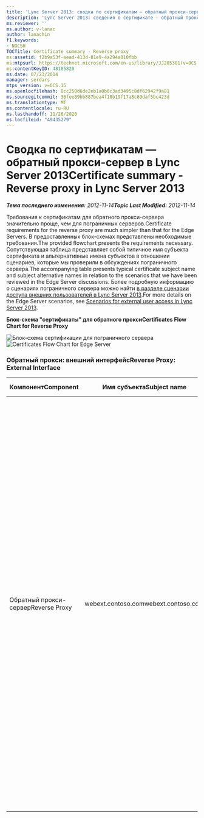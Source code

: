 ```yaml
---
title: 'Lync Server 2013: сводка по сертификатам — обратный прокси-сервер'
description: 'Lync Server 2013: сведения о сертификате — обратный прокси-сервер.'
ms.reviewer: ''
ms.author: v-lanac
author: lanachin
f1.keywords:
- NOCSH
TOCTitle: Certificate summary - Reverse proxy
ms:assetid: f2b9a53f-aead-413d-81e9-4a294a010fbb
ms:mtpsurl: https://technet.microsoft.com/en-us/library/JJ205381(v=OCS.15)
ms:contentKeyID: 48185820
ms.date: 07/23/2014
manager: serdars
mtps_version: v=OCS.15
ms.openlocfilehash: 0cc250d6de2eb1a0b6c3ad3495c8df62942f9a81
ms.sourcegitcommit: 36fee89bb887bea4f18b19f17a8c69daf5bc423d
ms.translationtype: MT
ms.contentlocale: ru-RU
ms.lasthandoff: 11/26/2020
ms.locfileid: "49435279"
---
```

# <a name="certificate-summary---reverse-proxy-in-lync-server-2013"></a><span data-ttu-id="35f39-103">Сводка по сертификатам — обратный прокси-сервер в Lync Server 2013</span><span class="sxs-lookup"><span data-stu-id="35f39-103">Certificate summary - Reverse proxy in Lync Server 2013</span></span>

<div data-xmlns="http://www.w3.org/1999/xhtml">

<div class="topic" data-xmlns="http://www.w3.org/1999/xhtml" data-msxsl="urn:schemas-microsoft-com:xslt" data-cs="https://msdn.microsoft.com/">

<div data-asp="https://msdn2.microsoft.com/asp">



</div>

<div id="mainSection">

<div id="mainBody"><span data-ttu-id="35f39-104">

<span> </span></span><span class="sxs-lookup"><span data-stu-id="35f39-104">

<span> </span></span></span>

<span data-ttu-id="35f39-105">_**Тема последнего изменения:** 2012-11-14_</span><span class="sxs-lookup"><span data-stu-id="35f39-105">_**Topic Last Modified:** 2012-11-14_</span></span>

<span data-ttu-id="35f39-106">Требования к сертификатам для обратного прокси-сервера значительно проще, чем для пограничных серверов.</span><span class="sxs-lookup"><span data-stu-id="35f39-106">Certificate requirements for the reverse proxy are much simpler than that for the Edge Servers.</span></span> <span data-ttu-id="35f39-107">В предоставленных блок-схемах представлены необходимые требования.</span><span class="sxs-lookup"><span data-stu-id="35f39-107">The provided flowchart presents the requirements necessary.</span></span> <span data-ttu-id="35f39-108">Сопутствующая таблица представляет собой типичное имя субъекта сертификата и альтернативные имена субъектов в отношении сценариев, которые мы проверили в обсуждениях пограничного сервера.</span><span class="sxs-lookup"><span data-stu-id="35f39-108">The accompanying table presents typical certificate subject name and subject alternative names in relation to the scenarios that we have been reviewed in the Edge Server discussions.</span></span> <span data-ttu-id="35f39-109">Более подробную информацию о сценариях пограничного сервера можно найти [в разделе сценарии доступа внешних пользователей в Lync Server 2013](lync-server-2013-scenarios-for-external-user-access.md).</span><span class="sxs-lookup"><span data-stu-id="35f39-109">For more details on the Edge Server scenarios, see [Scenarios for external user access in Lync Server 2013](lync-server-2013-scenarios-for-external-user-access.md).</span></span>

<span data-ttu-id="35f39-110">**Блок-схема "сертификаты" для обратного прокси**</span><span class="sxs-lookup"><span data-stu-id="35f39-110">**Certificates Flow Chart for Reverse Proxy**</span></span>

<span data-ttu-id="35f39-111">![Блок-схема сертификации для пограничного сервера](images/JJ205381.026045d7-1b4b-4651-b32f-2d43a7161198(OCS.15).jpg "Блок-схема сертификации для пограничного сервера")</span><span class="sxs-lookup"><span data-stu-id="35f39-111">![Certificates Flow Chart for Edge Server](images/JJ205381.026045d7-1b4b-4651-b32f-2d43a7161198(OCS.15).jpg "Certificates Flow Chart for Edge Server")</span></span>

### <a name="reverse-proxy-external-interface"></a><span data-ttu-id="35f39-112">Обратный прокси: внешний интерфейс</span><span class="sxs-lookup"><span data-stu-id="35f39-112">Reverse Proxy: External Interface</span></span>

<table>
<colgroup>
<col style="width: 25%" />
<col style="width: 25%" />
<col style="width: 25%" />
<col style="width: 25%" />
</colgroup>
<thead>
<tr class="header">
<th><span data-ttu-id="35f39-113">Компонент</span><span class="sxs-lookup"><span data-stu-id="35f39-113">Component</span></span></th>
<th><span data-ttu-id="35f39-114">Имя субъекта</span><span class="sxs-lookup"><span data-stu-id="35f39-114">Subject name</span></span></th>
<th><span data-ttu-id="35f39-115">Замещающий имя субъекта (SAN)/Order</span><span class="sxs-lookup"><span data-stu-id="35f39-115">Subject alternative name (SAN)/Order</span></span></th>
<th><span data-ttu-id="35f39-116">Комментарии</span><span class="sxs-lookup"><span data-stu-id="35f39-116">Comments</span></span></th>
</tr>
</thead>
<tbody>
<tr class="odd">
<td><p><span data-ttu-id="35f39-117">Обратный прокси-сервер</span><span class="sxs-lookup"><span data-stu-id="35f39-117">Reverse Proxy</span></span></p></td>
<td><p><span data-ttu-id="35f39-118">webext.contoso.com</span><span class="sxs-lookup"><span data-stu-id="35f39-118">webext.contoso.com</span></span></p></td>
<td><p><span data-ttu-id="35f39-119">webext.contoso.com</span><span class="sxs-lookup"><span data-stu-id="35f39-119">webext.contoso.com</span></span></p>
<p><span data-ttu-id="35f39-120">webdirext.contoso.com</span><span class="sxs-lookup"><span data-stu-id="35f39-120">webdirext.contoso.com</span></span></p>
<p><span data-ttu-id="35f39-121">dialin.contoso.com</span><span class="sxs-lookup"><span data-stu-id="35f39-121">dialin.contoso.com</span></span></p>
<p><span data-ttu-id="35f39-122">meet.contoso.com</span><span class="sxs-lookup"><span data-stu-id="35f39-122">meet.contoso.com</span></span></p>
<p><span data-ttu-id="35f39-123">officewebapps01.contoso.com</span><span class="sxs-lookup"><span data-stu-id="35f39-123">officewebapps01.contoso.com</span></span></p>
<p><span data-ttu-id="35f39-124">lyncdiscover.contoso.com</span><span class="sxs-lookup"><span data-stu-id="35f39-124">lyncdiscover.contoso.com</span></span></p>
<p><span data-ttu-id="35f39-125">(Необязательно):\*. contoso.com</span><span class="sxs-lookup"><span data-stu-id="35f39-125">(Optional):\*.contoso.com</span></span></p></td>
<td><p><span data-ttu-id="35f39-126">Сертификат должен быть выдан общедоступным центром сертификации и в серверном EKU.</span><span class="sxs-lookup"><span data-stu-id="35f39-126">Certificate must be issued by a public CA and with the server EKU.</span></span> <span data-ttu-id="35f39-127">Службы включают в себя службу адресной книги, развертывание групп рассылки Office Web Apps для конференций и правила публикации для IP-устройств Lync.</span><span class="sxs-lookup"><span data-stu-id="35f39-127">Services include Address Book Service, distribution group expansion Office Web Apps for conferencing, and Lync IP Device publishing rules.</span></span> <span data-ttu-id="35f39-128">Ниже указаны дополнительные имена субъектов.</span><span class="sxs-lookup"><span data-stu-id="35f39-128">Subject alternative name includes:</span></span></p>
<ul>
<li><p><span data-ttu-id="35f39-129">Полное доменное имя внешней веб-службы для пула серверов переднего плана или внешнего интерфейса</span><span class="sxs-lookup"><span data-stu-id="35f39-129">External Web Services FQDN for Front End Server or Front End pool</span></span></p></li>
<li><p><span data-ttu-id="35f39-130">Полное доменное имя внешней веб-службы для режиссера или режиссера</span><span class="sxs-lookup"><span data-stu-id="35f39-130">External Web Services FQDN for Director or Director pool</span></span></p></li>
<li><p><span data-ttu-id="35f39-131">Конференц-связь с телефонным подключением</span><span class="sxs-lookup"><span data-stu-id="35f39-131">Dial-in conferencing</span></span></p></li>
<li><p><span data-ttu-id="35f39-132">Правило публикации для собрания по сети</span><span class="sxs-lookup"><span data-stu-id="35f39-132">Online meeting publishing rule</span></span></p></li>
<li><p><span data-ttu-id="35f39-133">Office Web Apps для конференций</span><span class="sxs-lookup"><span data-stu-id="35f39-133">Office Web Apps for conferencing</span></span></p></li>
<li><p><span data-ttu-id="35f39-134">Lyncdiscover (автообнаружение)</span><span class="sxs-lookup"><span data-stu-id="35f39-134">Lyncdiscover (Autodiscover)</span></span></p></li>
</ul>
<p><span data-ttu-id="35f39-135">Необязательный подстановочный знак заменяет и соответствие требованиям к сети SAN</span><span class="sxs-lookup"><span data-stu-id="35f39-135">The optional wildcard replaces both meet and dialin SAN</span></span></p></td>
</tr>
</tbody>
</table><span data-ttu-id="35f39-136">


</div>

<span> </span>

</div>

</div>

</span><span class="sxs-lookup"><span data-stu-id="35f39-136">


</div>

<span> </span>

</div>

</div>

</span></span></div>

